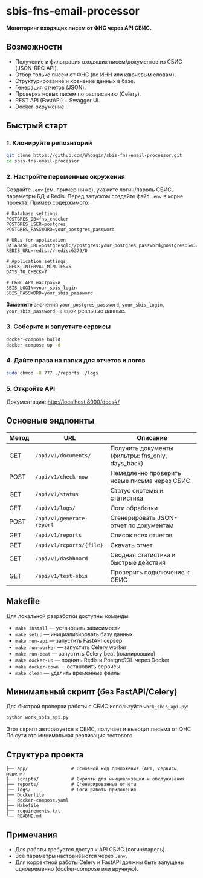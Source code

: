 

# sbis-fns-email-processor

**Мониторинг входящих писем от ФНС через API СБИС.**

## Возможности

- Получение и фильтрация входящих писем/документов из СБИС (JSON-RPC API).
- Отбор только писем от ФНС (по ИНН или ключевым словам).
- Структурирование и хранение данных в базе.
- Генерация отчетов (JSON).
- Проверка новых писем по расписанию (Celery).
- REST API (FastAPI) + Swagger UI.
- Docker-окружение.

## Быстрый старт

### 1. Клонируйте репозиторий

```bash
git clone https://github.com/Whoagir/sbis-fns-email-processor.git
cd sbis-fns-email-processor
```

### 2. Настройте переменные окружения

Создайте `.env` (см. пример ниже), укажите логин/пароль СБИС, параметры БД и Redis.
Перед запуском создайте файл `.env` в корне проекта. Пример содержимого:

```env
# Database settings
POSTGRES_DB=fns_checker
POSTGRES_USER=postgres
POSTGRES_PASSWORD=your_postgres_password

# URLs for application
DATABASE_URL=postgresql://postgres:your_postgres_password@postgres:5432/fns_checker
REDIS_URL=redis://redis:6379/0

# Application settings
CHECK_INTERVAL_MINUTES=5
DAYS_TO_CHECK=7

# СБИС API настройки
SBIS_LOGIN=your_sbis_login
SBIS_PASSWORD=your_sbis_password
```

**Замените** значения `your_postgres_password`, `your_sbis_login`, `your_sbis_password` на свои реальные данные.

### 3. Соберите и запустите сервисы

```bash
docker-compose build
docker-compose up -d
```

### 4. Дайте права на папки для отчетов и логов

```bash
sudo chmod -R 777 ./reports ./logs
```

### 5. Откройте API

Документация: [http://localhost:8000/docs#/](http://localhost:8000/docs#/)

## Основные эндпоинты

| Метод | URL                       | Описание                                              |
|-------|---------------------------|-------------------------------------------------------|
| GET   | `/api/v1/documents/`      | Получить документы (фильтры: fns_only, days_back)     |
| POST  | `/api/v1/check-now`       | Немедленно проверить новые письма через СБИС          |
| GET   | `/api/v1/status`          | Статус системы и статистика                           |
| GET   | `/api/v1/logs/`           | Логи обработки                                        |
| POST  | `/api/v1/generate-report` | Сгенерировать JSON-отчет по документам                |
| GET   | `/api/v1/reports`         | Список всех отчетов                                   |
| GET   | `/api/v1/reports/{file}`  | Скачать отчет                                         |
| GET   | `/api/v1/dashboard`       | Сводная статистика и быстрые действия                 |
| GET   | `/api/v1/test-sbis`       | Проверить подключение к СБИС                          |

## Makefile

Для локальной разработки доступны команды:

- `make install` — установить зависимости
- `make setup` — инициализировать базу данных
- `make run-api` — запустить FastAPI сервер
- `make run-worker` — запустить Celery worker
- `make run-beat` — запустить Celery beat (планировщик)
- `make docker-up` — поднять Redis и PostgreSQL через Docker
- `make docker-down` — остановить сервисы
- `make clean` — удалить временные файлы

## Минимальный скрипт (без FastAPI/Celery)

Для быстрой проверки работы с СБИС используйте `work_sbis_api.py`:

```bash
python work_sbis_api.py
```

Этот скрипт авторизуется в СБИС, получает и выводит письма от ФНС.
По сути это минимальная реализация тестового

## Структура проекта

```
├── app/                # Основной код приложения (API, сервисы, модели)
├── scripts/            # Скрипты для инициализации и обслуживания
├── reports/            # Сгенерированные отчеты
├── logs/               # Логи работы приложения
├── Dockerfile
├── docker-compose.yaml
├── Makefile
├── requirements.txt
└── README.md
```


## Примечания

- Для работы требуется доступ к API СБИС (логин/пароль).
- Все параметры настраиваются через `.env`.
- Для корректной работы Celery и FastAPI должны быть запущены одновременно (docker-compose или вручную).







